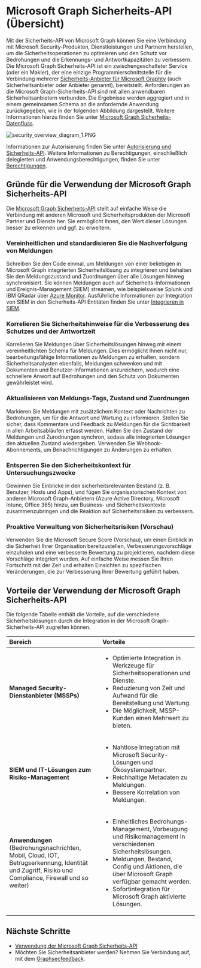 # <a name="microsoft-graph-security-api-overview"></a>Microsoft Graph Sicherheits-API (Übersicht)

Mit der Sicherheits-API von Microsoft Graph können Sie eine Verbindung mit Microsoft Security-Produkten, Dienstleistungen und Partnern herstellen, um die Sicherheitsoperationen zu optimieren und den Schutz vor Bedrohungen und die Erkennungs- und Antwortkapazitäten zu verbessern. Die Microsoft Graph Sicherheits-API ist ein zwischengeschalteter Service (oder ein Makler), der eine einzige Programmierschnittstelle für die Verbindung mehrerer [Sicherheits-Anbieter für Microsoft Graphty](../api-reference/v1.0/resources/securityvendorinformation.md) (auch Sicherheitsanbieter oder Anbieter genannt), bereitstellt. Anforderungen an die Microsoft Graph-Sicherheits-API sind mit allen anwendbaren Sicherheitsanbietern verbunden. Die Ergebnisse werden aggregiert und in einem gemeinsamen Schema an die anfordernde Anwendung zurückgegeben, wie in der folgenden Abbildung dargestellt. Weitere Informationen hierzu finden Sie unter [Microsoft Graph Sicherheits-Datenfluss](security-dataflow.md).

![security_overview_diagram_1.PNG](./images/security_overview_diagram_1.png)

Informationen zur Autorisierung finden Sie unter [Autorisierung und Sicherheits-API](security-authorization.md). Weitere Informationen zu Berechtigungen, einschließlich delegierten und Anwendungsberechtigungen, finden Sie unter [Berechtigungen](permissions_reference.md#security-permissions).

## <a name="why-use-the-microsoft-graph-security-api"></a>Gründe für die Verwendung der Microsoft Graph Sicherheits-API

Die [Microsoft Graph Sicherheits-API](../api-reference/v1.0/resources/security-api-overview.md) stellt auf einfache Weise die Verbindung mit anderen Microsoft und Sicherheitsprodukten der Microsoft Partner und Dienste her. Sie ermöglicht Ihnen, den Wert dieser Lösungen besser zu erkennen und ggf. zu erweitern.

### <a name="unify-and-standardize-alert-tracking"></a>Vereinheitlichen und standardisieren Sie die Nachverfolgung von Meldungen

Schreiben Sie den Code einmal, um Meldungen von einer beliebigen in Microsoft Graph integrierten Sicherheitslösung zu integrieren und behalten Sie den Meldungszustand und Zuordnungen über alle Lösungen hinweg synchronisiert. Sie können Meldungen auch auf Sicherheits-Informationen und Ereignis-Management (SIEM) streamen, wie beispielsweise Splunk und IBM QRadar über [Azure Monitor](https://docs.microsoft.com/en-us/azure/monitoring-and-diagnostics/monitor-stream-monitoring-data-event-hubs#what-can-i-do-with-the-monitoring-data-being-sent-to-my-event-hub). Ausführliche Informationen zur Integration von SIEM in den Sicherheits-API Entitäten finden Sie unter [Integrieren in SIEM](security_siemintegration.md).

### <a name="correlate-security-alerts-to-improve-threat-protection-and-response"></a>Korrelieren Sie Sicherheitshinweise für die Verbesserung des Schutzes und der Antwortzeit

Korrelieren Sie Meldungen über Sicherheitslösungen hinweg mit einem vereinheitlichten Schema für Meldungen. Dies ermöglicht Ihnen nicht nur, bearbeitungsfähige Informationen zu Meldungen zu erhalten, sondern Sicherheitsanalysten ebenfalls, Meldungen schwenken und mit Dokumenten und Benutzer-Informationen anzureichern, wodurch eine schnellere Anwort auf Bedrohungen und den Schutz von Dokumenten gewährleistet wird.  

### <a name="update-alert-tags-status-and-assignments"></a>Aktualisieren von Meldungs-Tags, Zustand und Zuordnungen

Markieren Sie Meldungen mit zusätzlichem Kontext oder Nachrichten zu Bedrohungen, um für die Antwort und Wartung zu informieren. Stellen Sie sicher, dass Kommentare und Feedback zu Meldungen für die Sichtbarkeit in allen Arbeitsabläufen erfasst werden. Halten Sie den Zustand der Meldungen und Zurodnungen synchron, sodass alle integrierten Lösungen den aktuellen Zustand wiedergeben. Verwenden Sie Webhook-Abonnements, um Benachrichtigungen zu Änderungen zu erhalten.  

### <a name="unlock-security-context-to-drive-investigation"></a>Entsperren Sie den Sicherheitskontext für Untersuchungszwecke

Gewinnen Sie Einblicke in den sicherheitsrelevanten Bestand (z. B. Benutzer, Hosts und Apps), und fügen Sie organisatorischen Kontext von anderen Microsoft Graph-Anbietern (Azure Active Directory, Microsoft Intune, Office 365) hinzu, um Business- und Sicherheitskontexte zusammenzubringen und die Reaktion auf Sicherheitsrisiken zu verbessern.

### <a name="proactively-manage-security-risks-preview"></a>Proaktive Verwaltung von Sicherheitsrisiken (Vorschau)

Verwenden Sie die Microsoft Secure Score (Vorschau), um einen Einblick in die Sicherheit Ihrer Organisation bereitzustellen, Verbesserungsvorschläge einzuholen und eine verbesserte Bewertung zu projektieren, nachdem diese Vorschläge integriert wurden. Auf einfache Weise messen Sie Ihren Fortschritt mit der Zeit und erhalten Einsichten zu spezifischen Veränderungen, die zur Verbesserung Ihrer Bewertung geführt haben.

## <a name="benefits-of-using-the-microsoft-graph-security-api"></a>Vorteile der Verwendung der Microsoft Graph Sicherheits-API

Die folgende Tabelle enthält die Vorteile, auf die verschiedene Sicherheitslösungen durch die Integration in der Microsoft Graph-Sicherheits-API zugreifen können.  

|**Bereich**     | **Vorteile**|
|:---------------|:---------|
|**Managed Security-Dienstanbieter (MSSPs)**|<ul><li>Optimierte Integration in Werkzeuge für Sicherheitsoperationen und Dienste.</li> <li>Reduzierung von Zeit und Aufwand für die Bereitstellung und Wartung.</li> <li>Die Möglichkeit, MSSP-Kunden einen Mehrwert zu bieten.</li></ul>|
|**SIEM und IT-Lösungen zum Risiko-Management**|<ul><li>Nahtlose Integration mit Microsoft Security-Lösungen und Ökosystempartner.</li> <li>Reichhaltige Metadaten zu Meldungen.</li> <li>Bessere Korrelation von Meldungen.</li></ul>|
|**Anwendungen** <br> (Bedrohungsnachrichten, Mobil, Cloud, IOT, Betrugserkennung, Identität und Zugriff, Risiko und Compliance, Firewall und so weiter)|<ul><li>Einheitliches Bedrohungs-Management, Vorbeugung und Risikomanagement in verschiedenen Sicherheitslösungen.</li> <li>Meldungen, Bestand, Config und Aktionen, die über Microsoft Graph verfügbar gemacht werden.</li> <li>Sofortintegration für Microsoft Graph aktivierte Lösungen.</li></ul>|

## <a name="next-steps"></a>Nächste Schritte

- [Verwendung der Microsoft Graph Sicherheits-API](../api-reference/v1.0/resources/security-api-overview.md)
- Möchten Sie Sicherheitsanbieter werden? Nehmen Sie Verbindung auf, mit dem [Graphsecfeedback](mailto:graphsecfeedback@microsoft.com).
